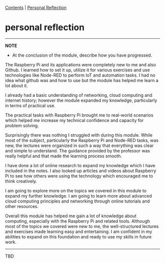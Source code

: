[Contents](../personal_learning_record/personal_learning_record.md) | [Personal Reflection](../personal_learning_record/personalReflection.md) 

# personal reflection

---
**NOTE**

* At the conclusion of the module, describe how you have progressed.

The Raspberry Pi and its applications were completely new to me and also Github. I learned how to set it up, utilize it for various exercises and use technologies like Node-RED to perform IoT and automation tasks. I had no idea what github was and how to use but the module has helped me learn a lot about it.

I already had a basic understanding of networking, cloud computing and internet history; however the module expanded my knowledge, particularly in terms of practical use.

The practical tasks with Raspberry Pi brought me to real-world scenarios which helped me increase my technical confidence and capacity for problem solving.

Surprisingly there was nothing I struggled with during this module. While most of the subject, particularly the Raspberry Pi and Node-RED tasks, was new, the lectures were organized in such a way that everything was clear and simple to understand. The guidance provided by the professor was really helpful and that made the learning process smooth.

I have done a lot of online research to expand my knowledge which I have included in the notes. I also looked up articles and videos about Raspberry Pi to see how others were using the technology which encouraged me to think creatively.

I am going to explore more on the topics we covered in this module to expand my further knowledge. I am going to learn more about advanced cloud computing principles and networking through online tutorials and other resources.

Overall this module has helped me gain a lot of knowledge about computing, especially with the Raspberry Pi and related tools. Although most of the topics we covered were new to me, the well-structured lectures and exercises made learning easy and entertaining. I am confident in my abilities to expand on this foundation and ready to use my skills in future work.

---


TBD
